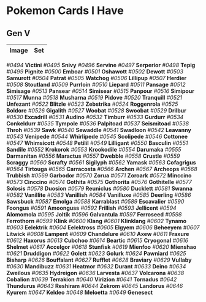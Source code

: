 # Pokemon Cards I Have
## Gen V
Image|Set
:-:|:-:
*#0494* **Victini**
*#0495* **Snivy**
*#0496* **Servine**
*#0497* **Serperior**
*#0498* **Tepig**
*#0499* **Pignite**
*#0500* **Emboar**
*#0501* **Oshawott**
*#0502* **Dewott**
*#0503* **Samurott**
*#0504* **Patrat**
*#0505* **Watchog**
*#0506* **Lillipup**
*#0507* **Herdier**
*#0508* **Stoutland**
*#0509* **Purrloin**
*#0510* **Liepard**
*#0511* **Pansage**
*#0512* **Simisage**
*#0513* **Pansear**
*#0514* **Simisear**
*#0515* **Panpour**
*#0516* **Simipour**
*#0517* **Munna**
*#0518* **Musharna**
*#0519* **Pidove**
*#0520* **Tranquill**
*#0521* **Unfezant**
*#0522* **Blitzle**
*#0523* **Zebstrika**
*#0524* **Roggenrola**
*#0525* **Boldore**
*#0526* **Gigalith**
*#0527* **Woobat**
*#0528* **Swoobat**
*#0529* **Drilbur**
*#0530* **Excadrill**
*#0531* **Audino**
*#0532* **Timburr**
*#0533* **Gurdurr**
*#0534* **Conkeldurr**
*#0535* **Tympole**
*#0536* **Palpitoad**
*#0537* **Seismitoad**
*#0538* **Throh**
*#0539* **Sawk**
*#0540* **Sewaddle**
*#0541* **Swadloon**
*#0542* **Leavanny**
*#0543* **Venipede**
*#0544* **Whirlipede**
*#0545* **Scolipede**
*#0546* **Cottonee**
*#0547* **Whimsicott**
*#0548* **Petilil**
*#0549* **Lilligant**
*#0550* **Basculin**
*#0551* **Sandile**
*#0552* **Krokorok**
*#0553* **Krookodile**
*#0554* **Darumaka**
*#0555* **Darmanitan**
*#0556* **Maractus**
*#0557* **Dwebble**
*#0558* **Crustle**
*#0559* **Scraggy**
*#0560* **Scrafty**
*#0561* **Sigilyph**
*#0562* **Yamask**
*#0563* **Cofagrigus**
*#0564* **Tirtouga**
*#0565* **Carracosta**
*#0566* **Archen**
*#0567* **Archeops**
*#0568* **Trubbish**
*#0569* **Garbodor**
*#0570* **Zorua**
*#0571* **Zoroark**
*#0572* **Minccino**
*#0573* **Cinccino**
*#0574* **Gothita**
*#0575* **Gothorita**
*#0576* **Gothitelle**
*#0577* **Solosis**
*#0578* **Duosion**
*#0579* **Reuniclus**
*#0580* **Ducklett**
*#0581* **Swanna**
*#0582* **Vanillite**
*#0583* **Vanillish**
*#0584* **Vanilluxe**
*#0585* **Deerling**
*#0586* **Sawsbuck**
*#0587* **Emolga**
*#0588* **Karrablast**
*#0589* **Escavalier**
*#0590* **Foongus**
*#0591* **Amoonguss**
*#0592* **Frillish**
*#0593* **Jellicent**
*#0594* **Alomomola**
*#0595* **Joltik**
*#0596* **Galvantula**
*#0597* **Ferroseed**
*#0598* **Ferrothorn**
*#0599* **Klink**
*#0600* **Klang**
*#0601* **Klinklang**
*#0602* **Tynamo**
*#0603* **Eelektrik**
*#0604* **Eelektross**
*#0605* **Elgyem**
*#0606* **Beheeyem**
*#0607* **Litwick**
*#0608* **Lampent**
*#0609* **Chandelure**
*#0610* **Axew**
*#0611* **Fraxure**
*#0612* **Haxorus**
*#0613* **Cubchoo**
*#0614* **Beartic**
*#0615* **Cryogonal**
*#0616* **Shelmet**
*#0617* **Accelgor**
*#0618* **Stunfisk**
*#0619* **Mienfoo**
*#0620* **Mienshao**
*#0621* **Druddigon**
*#0622* **Golett**
*#0623* **Golurk**
*#0624* **Pawniard**
*#0625* **Bisharp**
*#0626* **Bouffalant**
*#0627* **Rufflet**
*#0628* **Braviary**
*#0629* **Vullaby**
*#0630* **Mandibuzz**
*#0631* **Heatmor**
*#0632* **Durant**
*#0633* **Deino**
*#0634* **Zweilous**
*#0635* **Hydreigon**
*#0636* **Larvesta**
*#0637* **Volcarona**
*#0638* **Cobalion**
*#0639* **Terrakion**
*#0640* **Virizion**
*#0641* **Tornadus**
*#0642* **Thundurus**
*#0643* **Reshiram**
*#0644* **Zekrom**
*#0645* **Landorus**
*#0646* **Kyurem**
*#0647* **Keldeo**
*#0648* **Meloetta**
*#0649* **Genesect**